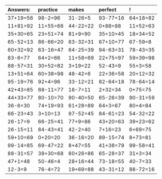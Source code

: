 | Answers: | practice | makes | perfect | ! |
| :--- | :--- | :--- | :--- | :--- |
| 37+19=56 | 98-2=96 | 31-26=5 | 93-77=16 | 64+18=82 | 
| 11+81=92 | 11+55=66 | 44-22=22 | 0+88=88 | 11+52=63 | 
| 35+30=65 | 23+51=74 | 81+9=90 | 35+10=45 | 18+34=52 | 
| 65-52=13 | 86-66=20 | 63-32=31 | 67+10=77 | 67-59=8 | 
| 60+32=92 | 63-16=47 | 64-25=39 | 94-63=31 | 78-43=35 | 
| 83-6=77 | 64+2=66 | 11+58=69 | 22+75=97 | 59+39=98 | 
| 88-57=31 | 30+52=82 | 3+19=22 | 52-43=9 | 55+3=58 | 
| 13+51=64 | 60+38=98 | 48-42=6 | 22+36=58 | 20+12=32 | 
| 95-19=76 | 92+4=96 | 33-12=21 | 82-64=18 | 78-64=14 | 
| 42+43=85 | 88-11=77 | 18-7=11 | 2+32=34 | 0+75=75 | 
| 44+33=77 | 80-10=70 | 90-40=50 | 65-26=39 | 90-31=59 | 
| 36-6=30 | 74+19=93 | 61+28=89 | 64+3=67 | 80+4=84 | 
| 66-23=43 | 3+10=13 | 97-52=45 | 84-61=23 | 54-32=22 | 
| 26-17=9 | 66-25=41 | 77+9=86 | 43+20=63 | 39+23=62 | 
| 26-15=11 | 84-43=41 | 42-2=40 | 7+16=23 | 6+69=75 | 
| 59+10=69 | 0+20=20 | 36-16=20 | 89-15=74 | 8+73=81 | 
| 99-14=85 | 69-47=22 | 8+47=55 | 41+38=79 | 99-58=41 | 
| 88-31=57 | 38+30=68 | 60+26=86 | 65-28=37 | 31+3=34 | 
| 47+1=48 | 50-46=4 | 28+16=44 | 73-18=55 | 40-7=33 | 
| 12-3=9 | 76-4=72 | 19+69=88 | 43-31=12 | 88-72=16 | 
